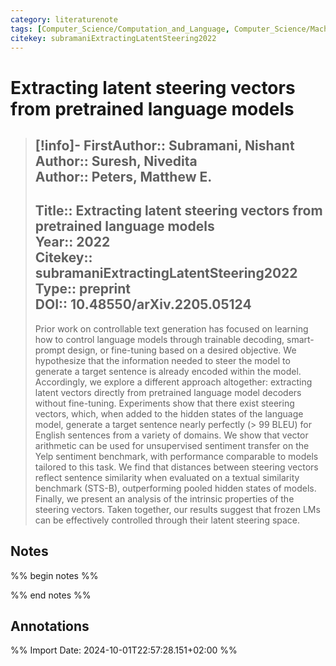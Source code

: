 ```yaml
---
category: literaturenote
tags: [Computer_Science/Computation_and_Language, Computer_Science/Machine_Learning, Computer_Science/Artificial_Intelligence, recommended]
citekey: subramaniExtractingLatentSteering2022
---
```

# Extracting latent steering vectors from pretrained language models

> [!info]-
> **FirstAuthor**:: Subramani, Nishant  
> **Author**:: Suresh, Nivedita  
> **Author**:: Peters, Matthew E.  
> ---    
> **Title**:: Extracting latent steering vectors from pretrained language models  
> **Year**:: 2022   
> **Citekey**:: subramaniExtractingLatentSteering2022  
> **Type**:: preprint  
> **DOI**:: 10.48550/arXiv.2205.05124
> ---
> Prior work on controllable text generation has focused on learning how to control language models through trainable decoding, smart-prompt design, or fine-tuning based on a desired objective. We hypothesize that the information needed to steer the model to generate a target sentence is already encoded within the model. Accordingly, we explore a different approach altogether: extracting latent vectors directly from pretrained language model decoders without fine-tuning. Experiments show that there exist steering vectors, which, when added to the hidden states of the language model, generate a target sentence nearly perfectly (> 99 BLEU) for English sentences from a variety of domains. We show that vector arithmetic can be used for unsupervised sentiment transfer on the Yelp sentiment benchmark, with performance comparable to models tailored to this task. We find that distances between steering vectors reflect sentence similarity when evaluated on a textual similarity benchmark (STS-B), outperforming pooled hidden states of models. Finally, we present an analysis of the intrinsic properties of the steering vectors. Taken together, our results suggest that frozen LMs can be effectively controlled through their latent steering space.

## Notes
%% begin notes %%

%% end notes %%

## Annotations



%% Import Date: 2024-10-01T22:57:28.151+02:00 %%
